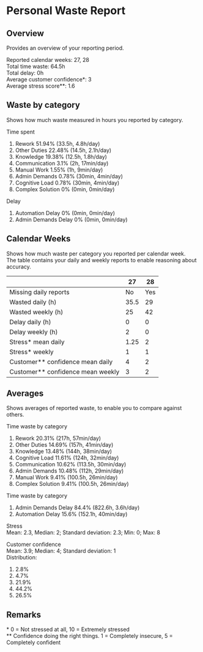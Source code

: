 # Personal Waste Report

## Overview
Provides an overview of your reporting period.  

Reported calendar weeks: 27, 28  
Total time waste: 64.5h  
Total delay: 0h  
Average customer confidence*: 3  
Average stress score**: 1.6  

## Waste by category
Shows how much waste measured in hours you reported by category.  

Time spent
  1. Rework 51.94% (33.5h, 4.8h/day)
  2. Other Duties 22.48% (14.5h, 2.1h/day)
  3. Knowledge 19.38% (12.5h, 1.8h/day)
  4. Communication 3.1% (2h, 17min/day)
  5. Manual Work 1.55% (1h, 9min/day)
  6. Admin Demands 0.78% (30min, 4min/day)
  7. Cognitive Load 0.78% (30min, 4min/day)
  8. Complex Solution 0% (0min, 0min/day)

Delay
  1. Automation Delay 0% (0min, 0min/day)
  2. Admin Demands Delay 0% (0min, 0min/day)

## Calendar Weeks
Shows how much waste per category you reported per calendar week.  
The table contains your daily and weekly reports to enable reasoning about accuracy.  

|  | 27 | 28 | 
|---|---|---|
| Missing daily reports | No | Yes | 
| Wasted daily (h) | 35.5 | 29 | 
| Wasted weekly (h) | 25 | 42 | 
| Delay daily (h) | 0 | 0 | 
| Delay weekly (h) | 2 | 0 | 
| Stress* mean daily | 1.25 | 2 | 
| Stress* weekly | 1 | 1 | 
| Customer** confidence mean daily | 4 | 2 | 
| Customer** confidence mean weekly | 3 | 2 | 

 ## Averages   
Shows averages of reported waste, to enable you to compare against others.  
  
Time waste by category  
1. Rework 20.31% (217h, 57min/day)
2. Other Duties 14.69% (157h, 41min/day)
3. Knowledge 13.48% (144h, 38min/day)
4. Cognitive Load 11.61% (124h, 32min/day)
5. Communication 10.62% (113.5h, 30min/day)
6. Admin Demands 10.48% (112h, 29min/day)
7. Manual Work 9.41% (100.5h, 26min/day)
8. Complex Solution 9.41% (100.5h, 26min/day)
  
Time waste by category  
1. Admin Demands Delay 84.4% (822.6h, 3.6h/day)
2. Automation Delay 15.6% (152.1h, 40min/day)
  
Stress  
Mean: 2.3, Median: 2; Standard deviation: 2.3; Min: 0; Max: 8  
  
Customer confidence  
Mean: 3.9; Median: 4; Standard deviation: 1  
Distribution:  
1. 2.8%  
2. 4.7%  
3. 21.9%  
4. 44.2%  
5. 26.5%  

## Remarks  
\* 0 = Not stressed at all, 10 = Extremely stressed  
** Confidence doing the right things. 1 = Completely insecure, 5 = Completely confident  
